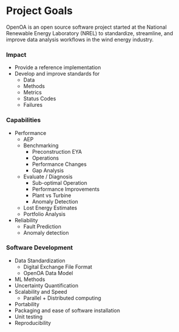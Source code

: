 Project Goals
=============
OpenOA is an open source software project started at the
National Renewable Energy Laboratory (NREL) to standardize,
streamline, and improve data analysis workflows in the wind
energy industry.

### Impact

- Provide a reference implementation
- Develop and improve standards for
    - Data
    - Methods
    - Metrics
    - Status Codes
    - Failures

### Capabilities

- Performance
    - AEP
    - Benchmarking
        - Preconstruction EYA
        - Operations
        - Performance Changes
        - Gap Analysis
    - Evaluate / Diagnosis
        - Sub-optimal Operation
        - Performance Improvements
        - Plant vs Turbine
        - Anomaly Detection
    - Lost Energy Estimates
    - Portfolio Analysis
- Reliability
    - Fault Prediction
    - Anomaly detection
    
### Software Development

- Data Standardization
    - Digital Exchange File Format
    - OpenOA Data Model
- ML Methods
- Uncertainty Quantification
- Scalability and Speed
    - Parallel + Distributed computing
- Portability
- Packaging and ease of software installation
- Unit testing
- Reproducibility
